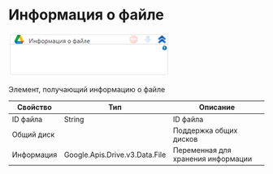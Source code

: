 # Информация о файле

![](../../../../resources/activities/extra/labvs/googledrive/image-507.png)

Элемент, получающий информацию о файле

| Свойство   | Тип                            | Описание                           |
| ---------- | ------------------------------ | ---------------------------------- |
| ID файла   | String                         | ID файла                           |
| Общий диск |                                | Поддержка общих дисков             |
| Информация | Google.Apis.Drive.v3.Data.File | Переменная для хранения информации |
